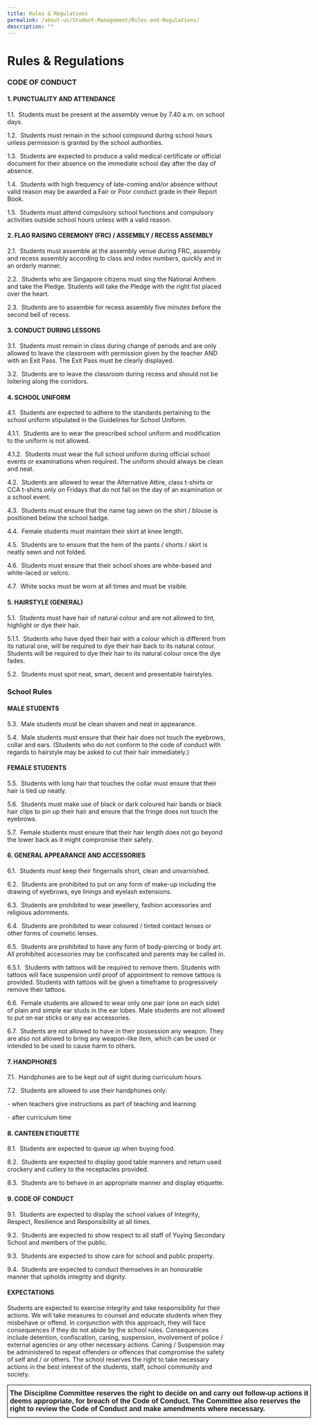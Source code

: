 ```yaml
---
title: Rules & Regulations
permalink: /about-us/Student-Management/Rules-and-Regulations/
description: ""
---
```

Rules &amp; Regulations
===================


### **CODE OF CONDUCT**

  

#### **1\. PUNCTUALITY AND ATTENDANCE**


1.1.&nbsp;&nbsp;Students must be present at the assembly venue by 7.40 a.m. on school days.

1.2.&nbsp; Students must remain in the school compound during school hours unless permission is granted by the school authorities.

1.3.&nbsp; Students are expected to produce a valid medical certificate or official document for their absence on the immediate school day after the day of absence.

1.4.&nbsp; Students with high frequency of late-coming and/or absence without valid reason may be awarded a Fair or Poor conduct grade in their Report Book.

1.5.&nbsp; Students must attend compulsory school functions and compulsory activities outside school hours unless with a valid reason.


#### **2\. FLAG RAISING CEREMONY (FRC) / ASSEMBLY / RECESS ASSEMBLY**

2.1.&nbsp; Students must assemble at the assembly venue during FRC, assembly and recess assembly according to class and index numbers, quickly and in an orderly manner.

2.2.&nbsp; Students who are Singapore citizens must sing the National Anthem and take the Pledge. Students will take the Pledge with the right fist placed over the heart.

2.3.&nbsp; Students are to assemble for recess assembly five minutes before the second bell of recess.

#### **3\. CONDUCT DURING LESSONS**

3.1.&nbsp; Students must remain in class during change of periods and are only allowed to leave the classroom with permission given by the teacher AND with an Exit Pass. The Exit Pass must be clearly displayed.

3.2.&nbsp; Students are to leave the classroom during recess and should not be loitering along the corridors.

#### **4\. SCHOOL UNIFORM**

4.1.&nbsp; Students are expected to adhere to the standards pertaining to the school uniform stipulated in the Guidelines for School Uniform.

4.1.1.&nbsp; Students are to wear the prescribed school uniform and modification to the uniform is not allowed.

4.1.2.&nbsp; Students must wear the full school uniform during official school events or examinations when required. The uniform should always be clean and neat.

4.2.&nbsp; Students are allowed to wear the Alternative Attire, class t-shirts or CCA t-shirts only on Fridays that do not fall on the day of an examination or a school event.

4.3.&nbsp; Students must ensure that the name tag sewn on the shirt / blouse is positioned below the school badge.

4.4.&nbsp; Female students must maintain their skirt at knee length.

4.5.&nbsp; Students are to ensure that the hem of the pants / shorts / skirt is neatly sewn and not folded.

4.6.&nbsp; Students must ensure that their school shoes are white-based and white-laced or velcro.

4.7.&nbsp; White socks must be worn at all times and must be visible.


#### **5\. HAIRSTYLE (GENERAL)**

5.1.&nbsp; Students must have hair of natural colour and are not allowed to tint, highlight or dye their hair.

5.1.1.&nbsp; Students who have dyed their hair with a colour which is different from its natural one, will be required to dye their hair back to its natural colour. Students will be required to dye their hair to its natural colour once the dye fades.

5.2.&nbsp; Students must spot neat, smart, decent and presentable hairstyles.

### **School Rules**

#### **MALE STUDENTS**

5.3.&nbsp; Male students must be clean shaven and neat in appearance.

5.4.&nbsp; Male students must ensure that their hair does not touch the eyebrows, collar and ears. (Students who do not conform to the code of conduct with regards to hairstyle may be asked to cut their hair immediately.)

#### **FEMALE STUDENTS**

5.5.&nbsp; Students with long hair that touches the collar must ensure that their hair is tied up neatly.

5.6.&nbsp; Students must make use of black or dark coloured hair bands or black hair clips to pin up their hair and ensure that the fringe does not touch the eyebrows.

5.7.&nbsp; Female students must ensure that their hair length does not go beyond the lower back as it might compromise their safety.

#### **6\. GENERAL APPEARANCE AND ACCESSORIES**

6.1.&nbsp; Students must keep their fingernails short, clean and unvarnished.

6.2.&nbsp; Students are prohibited to put on any form of make-up including the drawing of eyebrows, eye linings and eyelash extensions.

6.3.&nbsp; Students are prohibited to wear jewellery, fashion accessories and religious adornments.

6.4.&nbsp; Students are prohibited to wear coloured / tinted contact lenses or other forms of cosmetic lenses.

6.5.&nbsp; Students are prohibited to have any form of body-piercing or body art. All prohibited accessories may be confiscated and parents may be called in.

6.5.1.&nbsp; Students with tattoos will be required to remove them. Students with tattoos will face suspension until proof of appointment to remove tattoos is provided. Students with tattoos will be given a timeframe to progressively remove their tattoos.

6.6.&nbsp; Female students are allowed to wear only one pair (one on each side) of plain and simple ear studs in the ear lobes. Male students are not allowed to put on ear sticks or any ear accessories.

6.7.&nbsp; Students are not allowed to have in their possession any weapon. They are also not allowed to bring any weapon-like item, which can be used or intended to be used to cause harm to others.

#### **7\. HANDPHONES**

7.1.&nbsp; Handphones are to be kept out of sight during curriculum hours.

7.2.&nbsp; Students are allowed to use their handphones only:

\- when teachers give instructions as part of teaching and learning

\- after curriculum time


#### **8\. CANTEEN ETIQUETTE**

8.1.&nbsp; Students are expected to queue up when buying food.

8.2.&nbsp; Students are expected to display good table manners and return used crockery and cutlery to the receptacles provided.

8.3.&nbsp; Students are to behave in an appropriate manner and display etiquette.


#### **9\. CODE OF CONDUCT**

9.1.&nbsp; Students are expected to display the school values of Integrity, Respect, Resilience and Responsibility at all times.

9.2.&nbsp; Students are expected to show respect to all staff of Yuying Secondary School and members of the public.

9.3.&nbsp; Students are expected to show care for school and public property.

9.4.&nbsp; Students are expected to conduct themselves in an honourable manner that upholds integrity and dignity.


#### **EXPECTATIONS**

Students are expected&nbsp;to exercise integrity and take responsibility for their actions. We will take measures to counsel and educate students when they misbehave or offend. In conjunction with this approach, they will face consequences if they do not abide by the school rules. Consequences include detention, confiscation, caning, suspension, involvement of police / external agencies or any other necessary actions. Caning / Suspension may be administered to repeat offenders or offences that compromise the safety of self and / or others. The school reserves the right to take necessary actions in the best interest of the students, staff, school community and society.


<style type="text/css">
.tg  {border-collapse:collapse;border-spacing:0;}
.tg td{border-color:black;border-style:solid;border-width:1px;font-family:Arial, sans-serif;font-size:14px;
  overflow:hidden;padding:10px 5px;word-break:normal;}
.tg th{border-color:black;border-style:solid;border-width:1px;font-family:Arial, sans-serif;font-size:14px;
  font-weight:normal;overflow:hidden;padding:10px 5px;word-break:normal;}
.tg .tg-vox4{font-size:16px;font-weight:bold;text-align:left;vertical-align:top}
</style>
<table class="tg" style="undefined;table-layout: fixed; width: 701px">
<colgroup>
<col style="width: 701px">
</colgroup>
<thead>
  <tr>
    <td class="tg-vox4">The Discipline Committee reserves the right to decide on and carry out follow-up actions it deems appropriate, for breach of the Code of Conduct. The Committee also reserves the right to review the Code of Conduct and make amendments where necessary.</td>
  </tr>
</thead>
</table>